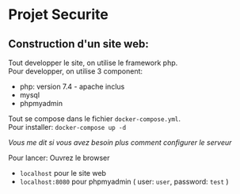 # Projet Securite

## Construction d'un site web:

Tout developper le site, on utilise le framework php.  
Pour developper, on utilise 3 component:
- php: version 7.4 - apache inclus
- mysql
- phpmyadmin

Tout se compose dans le fichier `docker-compose.yml`.  
Pour installer: `docker-compose up -d`

*Vous me dit si vous avez besoin plus comment configurer le serveur*

Pour lancer: Ouvrez le browser
- `localhost` pour le site web
- `localhost:8080` pour phpmyadmin ( user: `user`, password: `test` )